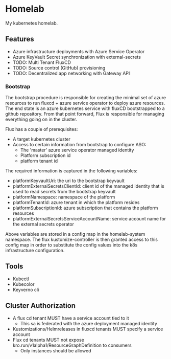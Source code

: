 

# Homelab

My kubernetes homelab.

## Features

- Azure infrastructure deployments with Azure Service Operator
- Azure KeyVault Secret synchronization with external-secrets
- TODO: Multi Tenant FluxCD
- TODO: Source control (GitHub) provisioning
- TODO: Decentralized app networking with Gateway API 

### Bootstrap
The bootstrap procedure is responsible for creating the minimal set of azure resources to run fluxcd + azure service operator to deploy azure resources.
The end state is an azure kubernetes service with fluxCD bootstrapped to a github repository. From that point forward, Flux is responsible for managing everything going on in the cluster.

Flux has a couple of prerequisites:
- A target kubernetes cluster
- Access to certain information from bootstrap to configure ASO:
    - The 'master' azure service operator managed identity 
    - Platform subscription id 
    - platform tenant id

The required information is captured in the following variables:
- platformKeyvaultUri: the uri to the bootstrap keyvault
- platformExternalSecretsClientId: client id of the managed identity that is used to read secrets from the bootstrap keyvault
- platformNamespace: namespace of the platform
- platformTenantId: azure tenant in which the platform resides
- platformSubscriptionId: azure subscription that contains the platform resources
- platformExternalSecretsServiceAccountName: service account name for the external secrets operator

Above variables are stored in a config map in the homelab-system namespace.
The flux kustomize-controller is then granted access to this config map in order to substitute the config values into the k8s infrastructure configuration.


## Tools

- Kubectl
- Kubecolor
- Keyverno cli

## Cluster Authorization 

- A flux cd tenant MUST have a service account tied to it
    - This sa is federated with the azure deployment managed identity
- Kustomizations/Helmreleases in fluxcd tenants MUST specify a service account 
- Flux cd tenants MUST not expose kro.run/v1alpha1/ResourceGraphDefinition to consumers
    - Only instances should be allowed